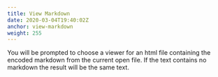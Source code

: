 ```yaml
---
title: View Markdown
date: 2020-03-04T19:40:02Z
anchor: view-markdown
weight: 255
---
```


You will be prompted to choose a viewer for an html file containing
the encoded markdown from the current open file. If the text contains
no markdown the result will be the same text.

